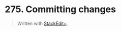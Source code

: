 # 275. Committing changes


> Written with [StackEdit+](https://stackedit.net/).


<!--stackedit_data:
eyJoaXN0b3J5IjpbOTcwOTI1OTk5XX0=
-->